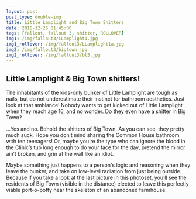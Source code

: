 ```yaml
---
layout: post
post_type: double-img
title: Little Lamplight and Big Town Shitters
date: 2018-12-26 01:45:00
tags: [fallout, fallout 3, shitter, ROLLOVER]
img1: /img/fallout3/LLamplight1.jpg
img1_rollover: /img/fallout3/LLamplight1a.jpg
img2: /img/fallout3/bigtown.jpg
img2_rollover: /img/fallout3/bt5.jpg
---
```

## Little Lamplight & Big Town shitters!

The inhabitants of the kids-only bunker of Little Lamplight are tough as nails, but do not underestimate their instinct for bathroom aesthetics. Just look at that ambiance! Nobody wants to get kicked out of Little Lamplight when they reach age 16, and no wonder. Do they even have a shitter in Big Town?

...Yes and no. Behold the shitters of Big Town. As you can see, they pretty much suck. Hope you don’t mind sharing the Common House bathroom with ten teenagers! Or, maybe you’re the type who can ignore the blood in the Clinic’s tub long enough to do your face for the day, pretend the mirror ain’t broken, and grin at the wall like an idiot.

Maybe something just happens to a person's logic and reasoning when they leave the bunker, and take on low-level radiation from just being outside. Because if you take a look at the last picture in this photoset, you’ll see the residents of Big Town (visible in the distance) elected to leave this perfectly viable port-o-potty near the skeleton of an abandoned farmhouse.
